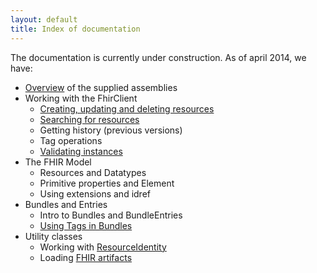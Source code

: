 ```yaml
---
layout: default
title: Index of documentation
---
```


The documentation is currently under construction. As of april 2014, we have:

* [Overview] of the supplied assemblies
* Working with the FhirClient
	* [Creating, updating and deleting resources][clientcrud] 
	* [Searching for resources][clientsearch]
	* Getting history (previous versions)
	* Tag operations
	* [Validating instances][validation]
* The FHIR Model
	* Resources and Datatypes
	* Primitive properties and Element
	* Using extensions and idref
* Bundles and Entries
	* Intro to Bundles and BundleEntries
	* [Using Tags in Bundles][tagsbundles]
* Utility classes
	* Working with [ResourceIdentity]
	* Loading [FHIR artifacts]   



[Overview]: assemblies-overview.html
[tagsbundles]: tags-in-bundles.html
[ResourceIdentity]: resource-identity.html
[clientcrud]: client-crud.html
[validation]: validation.html
[clientsearch]: client-search.html
[FHIR artifacts]: artifacts.html